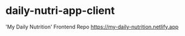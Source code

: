 # daily-nutri-app-client
'My Daily Nutrition' Frontend Repo
<a href='https://my-daily-nutrition.netlify.app'>https://my-daily-nutrition.netlify.app</a>
